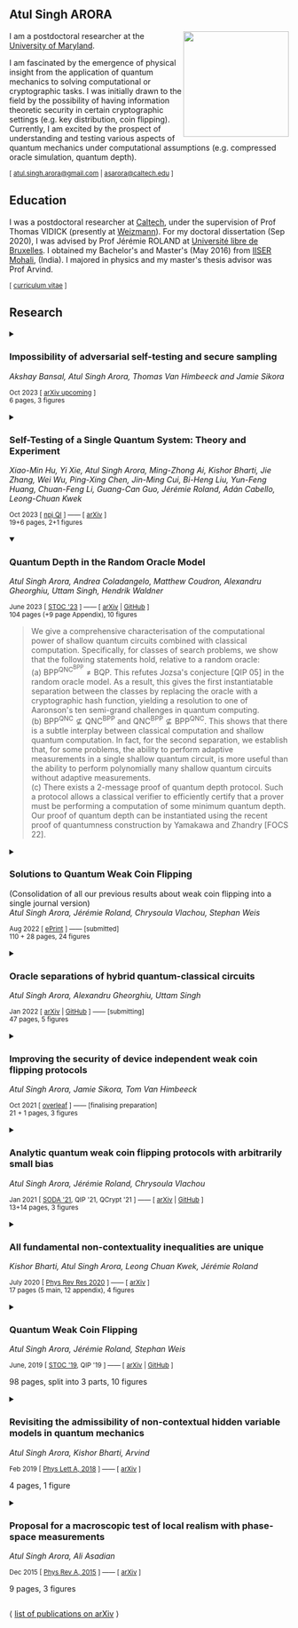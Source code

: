 ## Atul Singh ARORA

 <img align="right" src ="https://user-images.githubusercontent.com/2003122/210131262-a28c9323-be40-4109-a8ad-0fc1f7a1870c.jpeg" width=190 /> 

<!-- <img align="right" src ="https://user-images.githubusercontent.com/2003122/210131194-0be951ce-4312-44e6-92fc-c8ad91bfa46e.jpeg" width=190 /> -->

I am a postdoctoral researcher at the [University of Maryland](https://quics.umd.edu/people/atul-singh-arora).

I am fascinated by the emergence of physical insight from the application of quantum mechanics to solving computational or cryptographic tasks. I was initially drawn to the field by the possibility of having information theoretic security in certain cryptographic settings (e.g. key distribution, coin flipping). Currently, I am excited by the prospect of understanding and testing various aspects of quantum mechanics under computational assumptions (e.g. compressed oracle simulation, quantum depth). 

<sub> [ atul.singh.arora@gmail.com | asarora@caltech.edu ] </sub>



## Education

I was a postdoctoral researcher at [Caltech](https://iqim.caltech.edu/people/postdocs/), under the supervision of Prof Thomas VIDICK (presently at [Weizmann](https://www.weizmann.ac.il/pages/)). For my doctoral dissertation (Sep 2020), I was advised by Prof Jérémie ROLAND at [Université libre de Bruxelles](http://quic.ulb.ac.be/members/past). I obtained my Bachelor's and Master's (May 2016) from [IISER Mohali](https://www.iisermohali.ac.in/students/people-sublinks/bs-ms-2011-batch), (India). I majored in physics and my master's thesis advisor was Prof Arvind. 

<sub>[ [curriculum vitae](https://atulsingharora.github.io/CV/cv.pdf) ] </sub>


<!-- 
|Awarded |Degree | Institute |
|-|-|-|
| Sep 2020 | PhD | *Université libre de Bruxelles*, Belgium. Advisor: Prof Jérémie ROLAND |
| May 2016 | BS-MS (Phys Maj) | *Indian Institute of Science Education and Research (IISER)*, Mohali, India. Master's thesis advisor: Prof Arvind | 
 -->


## Research


<details>
<summary>

### Impossibility of adversarial self-testing and secure sampling
*Akshay Bansal, Atul Singh Arora, Thomas Van Himbeeck and Jamie Sikora*

<sub> Oct 2023 [ [arXiv upcoming]() ]    </sub>  
<sub> 6 pages, 3 figures</sub>
</summary>

> Self-testing is the task where spatially separated Alice and Bob cooperate to deduce the inner workings of untrusted quantum devices by interacting with them in a classical manner. We examine the task above where Alice and Bob do not trust each other which we call *adversarial self-testing*. We show that adversarial self-testing implies *secure sampling*---a task that we introduce where mistrustful Alice and Bob wish to sample from a joint probability distribution with the guarantee that an honest party's marginal is not biased. By extending impossibility results in two-party quantum cryptography, we give a simple proof that both of these tasks are impossible in all but trivial settings.
</details>


<details>
<summary>

### Self-Testing of a Single Quantum System: Theory and Experiment
*Xiao-Min Hu, Yi Xie, Atul Singh Arora, Ming-Zhong Ai, Kishor Bharti, Jie Zhang, Wei Wu, Ping-Xing Chen, Jin-Ming Cui, Bi-Heng Liu, Yun-Feng Huang, Chuan-Feng Li, Guang-Can Guo, Jérémie Roland, Adán Cabello, Leong-Chuan Kwek*

<sub> Oct 2023 [ [npj QI](https://doi.org/10.1038/s41534-023-00769-7) ] —— [ [arXiv](https://arxiv.org/abs/2203.09003) ]    </sub>  
<sub>19+6 pages, 2+1 figures</sub>
</summary>

> Self-testing allows for characterising quantum systems under minimal assumptions.
However, existing schemes rely on quantum non-locality and cannot be applied to systems that are not entangled. Here, we introduce a robust method that achieves self-testing of individual systems by taking advantage of contextuality. The scheme is based on the simplest contextuality witness for the simplest contextual quantum system---the Klyachko-Can-Binicioğlu-Shumovsky inequality for the qutrit. We establish a lower bound on the fidelity of the state and the measurements as a function of the value of the witness under a pragmatic assumption on the measurements. We apply the method in an experiment on a single trapped $^{40}{\rm Ca}^+$ and using randomly chosen measurements and perfect detection efficiency. Using the observed statistics, we obtain the first experimental demonstration of self-testing of a single quantum system with negligible deviations from the assumptions.
</details>




<details open>
<summary>

### Quantum Depth in the Random Oracle Model

*Atul Singh Arora, Andrea Coladangelo, Matthew Coudron, Alexandru Gheorghiu, Uttam Singh, Hendrik Waldner*

<sub> June 2023 [ [STOC '23](https://doi.org/10.1145/3564246.3585153) ]  ——  [ [arXiv](https://arxiv.org/abs/2210.06454) | [GitHub](https://atulsingharora.github.io/instaDepth) ]   </sub>  
<sub>104 pages (+9 page Appendix), 10 figures
</summary>

> We give a comprehensive characterisation of the computational power of shallow quantum circuits combined with classical computation. Specifically, for classes of search problems, we show that the following statements hold, relative to a random oracle:  
(a) $\mathsf{BPP}^{\mathsf{QNC}^{\mathsf{BPP}}} \neq \mathsf{BQP}$. This refutes Jozsa's conjecture [QIP 05] in the random oracle model. As a result, this gives the first instantiatable separation between the classes by replacing the oracle with a cryptographic hash function, yielding a resolution to one of Aaronson's ten semi-grand challenges in quantum computing.  
(b) $\mathsf{BPP}^{\mathsf{QNC}} \nsubseteq \mathsf{QNC}^{\mathsf{BPP}}$ and $\mathsf{QNC}^{\mathsf{BPP}} \nsubseteq \mathsf{BPP}^{\mathsf{QNC}}$. This shows that there is a subtle interplay between classical computation and shallow quantum computation. In fact, for the second separation, we establish that, for some problems, the ability to perform adaptive measurements in a single shallow quantum circuit, is more useful than the ability to perform polynomially many shallow quantum circuits without adaptive measurements.  
(c) There exists a 2-message proof of quantum depth protocol. Such a protocol allows a classical verifier to efficiently certify that a prover must be performing a computation of some minimum quantum depth. Our proof of quantum depth can be instantiated using the recent proof of quantumness construction by Yamakawa and Zhandry [FOCS 22].

</details>


<details>
<summary>

### Solutions to Quantum Weak Coin Flipping
 (Consolidation of all our previous results about weak coin flipping into a single journal version)  
*Atul Singh Arora, Jérémie Roland, Chrysoula Vlachou, Stephan Weis*

<sub> Aug 2022 [ [ePrint](https://eprint.iacr.org/2022/1101) ] —— [submitted]  </sub>  
<sub> 110 + 28 pages, 24 figures</sub>

</summary>

> Weak coin flipping is an important cryptographic primitive, as it is the strongest known secure two-party computation primitive, that classically becomes secure only when certain assumptions are made (e.g. computational hardness), while quantumly there exist protocols that achieve arbitrarily close to perfect security. This breakthrough result was established by C. Mochon in 2007 [arXiv:0711.4114], however, his proof of existence was partially non-constructive, thus, setting back the proposal of explicit protocols. In this work, we report three different solutions to the quantum weak coin flipping problem. In particular, we propose different methods that result---either analytically or numerically---in the operators needed to construct weak coin flipping protocols with different levels of security, including nearly perfect security. In order to develop these methods, we study the quantum weak coin flipping problem from both an algebraic and a geometric perspective. We also analytically construct illustrative examples of weak coin flipping protocols achieving different levels of security.

</details>





<details>
<summary>

### Oracle separations of hybrid quantum-classical circuits
*Atul Singh Arora, Alexandru Gheorghiu, Uttam Singh*

<sub> Jan 2022 [ [arXiv](https://arxiv.org/abs/2201.01904) | [GitHub](https://atulsingharora.github.io/HQC) ] —— [submitting]  </sub>  
<sub>47 pages, 5 figures</sub>

</summary>

> An important theoretical problem in the study of quantum computation, that is also practically relevant in the context of near-term quantum devices, is to understand the computational power of hybrid models, that combine polynomial-time classical computation with short-depth quantum computation. Here, we consider two such models: CQ_d which captures the scenario of a polynomial-time classical algorithm that queries a d-depth quantum computer many times; and QC_d which is more analogous to measurement-based quantum computation and captures the scenario of a d-depth quantum computer with the ability to change the sequence of gates being applied depending on measurement outcomes processed by a classical computation. Chia, Chung and Lai (STOC 2020) and Coudron and Menda (STOC 2020) showed that these models (with d=polylog(n)) are strictly weaker than BQP (the class of problems solvable by polynomial-time quantum computation), relative to an oracle, disproving a conjecture of Jozsa in the relativised world.  
In this paper, we show that, despite the similarities between CQ_d and QC_d, the two models are incomparable, i.e. CQ_d ⊈ QC_d and QC_d ⊈ CQ_d relative to an oracle. In other words, we show that there exist problems that one model can solve but not the other and vice versa. We do this by considering new oracle problems that capture the distinctions between the two models and by introducing the notion of an intrinsically stochastic oracle, an oracle whose responses are inherently randomised, which is used for our second result. While we leave showing the second separation relative to a standard oracle as an open problem, we believe the notion of stochastic oracles could be of independent interest for studying complexity classes which have resisted separation in the standard oracle model. Our constructions also yield simpler oracle separations between the hybrid models and BQP, compared to earlier works.

</details>


<details>
<summary>

### Improving the security of device independent weak coin flipping protocols
*Atul Singh Arora, Jamie Sikora, Tom Van Himbeeck*

 <sub> Oct 2021 [ [overleaf](https://www.overleaf.com/read/jhwnvgbntqkd) ] —— [finalising preparation]  </sub>  
<sub> 21 + 1 pages, 3 figures </sub>

</summary> 

> Weak coin flipping is the cryptographic task where Alice and Bob remotely flip a coin but want opposite outcomes. 
This work studies this task in the device-independent regime where Alice and Bob neither trust each other, nor their quantum devices. 
The best protocol was devised ten years ago by Silman, Chailloux, Aharon, Kerenidis, Pironio, and Massar with bias $\epsilon \le 0.33664$, where the bias is a commonly adopted security measure for coin flipping protocols. 
This work presents some techniques to lower the bias of device-independent weak coin flipping protocols, namely self-testing and abort-phobic compositions. 
By applying these techniques to the SCAKPM '11 protocol above, we are able to lower the bias to $\epsilon \approx 0.31486$ and assuming a continuity conjecture, we can suppress it further to $\epsilon \approx 0.29104$. 
In our analysis, we show how to harness the rigidity bounds for the GHZ game in our setting and examine the continuity of an optimisation problem to bound the bias, which may be of independent interest.  

</details>


<details>
<summary>

### Analytic quantum weak coin flipping protocols with arbitrarily small bias
*Atul Singh Arora, Jérémie Roland, Chrysoula Vlachou*

<sub> Jan 2021 [ [SODA '21](), QIP '21, QCrypt '21 ] —— [ [arXiv](https://arxiv.org/abs/1911.13283) | [GitHub](https://atulsingharora.github.io/WCF2) ]  </sub>  
<sub>13+14 pages, 3 figures</sub>
</summary>

> Weak coin flipping (WCF) is a fundamental cryptographic primitive for two-party secure computation, where two distrustful parties need to remotely establish a shared random bit whilst having opposite preferred outcomes. It is the strongest known primitive with arbitrarily close to perfect security quantumly while classically, its security is completely compromised (unless one makes further assumptions, such as computational hardness).  A WCF protocol is said to have bias $\epsilon$ if neither party can force their preferred outcome with probability greater than $1/2+\epsilon$. Classical WCF protocols are shown to have bias $1/2$, i.e., a cheating party can always force their preferred outcome. On the other hand, there exist quantum WCF protocols with arbitrarily small bias, as Mochon showed in his seminal work in 2007 [arXiv:0711.4114]. In particular, he proved the existence of a family of WCF protocols approaching bias $\epsilon (k)=1/(4k+2)$ for arbitrarily large $k$ and proposed a protocol with bias $1/6$. Last year, Arora, Roland and Weis presented a protocol with bias $1/10$ and to go below this bias, they designed an algorithm that *numerically* constructs unitary matrices corresponding to WCF protocols with arbitrarily small bias [STOC'19, p.205-216]. In this work, we present new techniques which yield a fully analytical construction of WCF protocols with bias arbitrarily close to zero, thus achieving a solution that has been missing for more than a decade. Furthermore, our new techniques lead to a simplified proof of existence of WCF protocols by circumventing the non-constructive part of Mochon's proof. As an example, we illustrate the construction of a WCF protocol with bias $1/14$.

</details>

<details>
<summary>

### All fundamental non-contextuality inequalities are unique
*Kishor Bharti, Atul Singh Arora, Leong Chuan Kwek, Jérémie Roland*

<sub> July 2020 [ [Phys Rev Res 2020](https://doi.org/10.1103/PhysRevResearch.2.033010) ] ——  [ [arXiv](https://arxiv.org/abs/1811.05294) ]
 </sub>  
<sub>17 pages (5 main, 12 appendix), 4 figures</sub>

</summary>

> Contextuality is one way of capturing the non-classicality of quantum theory. The contextual nature of a theory is often witnessed via the violation of non-contextuality inequalities---certain linear inequalities involving probabilities of measurement events. Using the exclusivity graph approach (one of the two main graph theoretic approaches for studying contextuality), it was shown [PRA 88, 032104 (2013); Annals of mathematics, 51-299 (2006)] that a necessary and sufficient condition for witnessing contextuality is the presence of an odd number of events (greater than three) which are either cyclically or anti-cyclically exclusive. Thus, the non-contextuality inequalities whose underlying exclusivity structure is as stated, either cyclic or anti-cyclic, are fundamental to quantum theory. We show that there is a unique non-contextuality inequality for each non-trivial cycle and anti-cycle. In addition to the foundational interest, we expect this to aid the understanding of contextuality as a resource to quantum computing and its applications to local self-testing.

</details>


<details>
<summary>

### Quantum Weak Coin Flipping
*Atul Singh Arora, Jérémie Roland, Stephan Weis*

<sub> June, 2019 [ [STOC '19](https://doi.org/10.1145/3313276.3316306), QIP '19 ] —— [ [arXiv](https://arxiv.org/abs/1811.02984) | [GitHub](https://atulsingharora.github.io/WCF) ]  

98 pages, split into 3 parts, 10 figures
</sub>

</summary>

> We investigate weak coin flipping, a fundamental cryptographic primitive where two distrustful parties need to remotely establish a shared random bit. A cheating player can try to bias the output bit towards a preferred value. For weak coin flipping the players have known opposite preferred values. A weak coin-flipping protocol has a bias $\epsilon$ if neither player can force the outcome towards his/her preferred value with probability more than $\frac{1}{2}+\epsilon$. While it is known that classically $\epsilon=\frac{1}{2}$, Mochon showed in 2007 that quantumly weak coin flipping can be achieved with arbitrarily small bias (near perfect) but the best known explicit protocol has bias $\frac{1}{6}$ (also due to Mochon, 2005). We propose a framework to construct new explicit protocols achieving biases below $\frac{1}{6}$. In particular, we construct explicit unitaries for protocols with bias up to $\frac{1}{10}$. To go below, we introduce what we call the Elliptic Monotone Align (EMA) algorithm which, together with the framework, allows us to numerically construct protocols with arbitrarily small biases.
</details>


<details>
<summary>

### Revisiting the admissibility of non-contextual hidden variable models in quantum mechanics

*Atul Singh Arora, Kishor Bharti, Arvind*

<sub> Feb 2019 [ [Phys Lett A, 2018](https://doi.org/10.1016/j.physleta.2018.11.049) ]  ——  [ [arXiv](https://arxiv.org/abs/1607.03498) ] 

4 pages, 1 figure
</sub>

</summary>

> We construct a non-contextual hidden variable model consistent with all the kinematic predictions of quantum mechanics (QM). The famous Bell-KS theorem shows that non-contextual models which satisfy a further reasonable restriction are inconsistent with QM. In our construction, we define a weaker variant of this restriction which captures its essence while still allowing a non-contextual description of QM. This is in contrast to the contextual hidden variable toy models, such as the one by Bell, and brings out an interesting alternate way of looking at QM. The results also relate to the Bohmian model, where it is harder to pin down such features.

</details>


<details>
<summary>

### Proposal for a macroscopic test of local realism with phase-space measurements

*Atul Singh Arora, Ali Asadian*

<sub> Dec 2015 [ [Phys Rev A, 2015](https://doi.org/10.1103/PhysRevA.92.062107) ] ——   [ [arXiv](https://arxiv.org/abs/1508.04588)  ] 

9 pages, 3 figures
</sub>

</summary>

> We propose a new test of local realism based on correlation measurements of continuum valued functions of positions and momenta, known as modular variables. The Wigner representation of these observables are bounded in phase space, and therefore, the associated inequality holds for any state described by a non-negative Wigner function. This agrees with Bell's remark that positive Wigner functions, serving as a valid probability distribution over local (hidden) phase space coordinates, do not reveal non-locality. We construct a class of entangled states resulting in a violation of the inequality, and thus truly demonstrate non-locality in phase space. The states can be realized through grating techniques in space-like separated interferometric setups. The non-locality is verified from the spatial correlation data, collected from the screens.

</details>

⟨ [list of publications on arXiv](https://arxiv.org/search/quant-ph?searchtype=author&query=Arora%2C+A+S) ⟩


